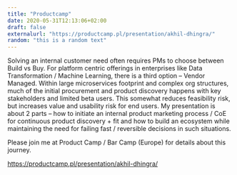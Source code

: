 ```yaml
---
title: "Productcamp"
date: 2020-05-31T12:13:06+02:00
draft: false
externalurl: "https://productcamp.pl/presentation/akhil-dhingra/"
random: "this is a random text"
---
```

Solving an internal customer need often requires PMs to choose between Build vs Buy. For platform centric offerings in enterprises like Data Transformation / Machine Learning, there is a third option – Vendor Managed. Within large microservices footprint and complex org structures, much of the initial procurement and product discovery happens with key stakeholders and limited beta users. This somewhat reduces feasibility risk, but increases value and usability risk for end users.  My presentation is about 2 parts – how to initiate an internal product marketing process / CoE for continuous product discovery + fit and how to build an ecosystem while maintaining the need for failing fast / reversible decisions in such situations.

Please join me at Product Camp / Bar Camp (Europe) for details about this journey. 

https://productcamp.pl/presentation/akhil-dhingra/

